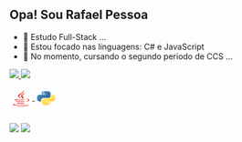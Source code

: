 ## Opa! Sou Rafael Pessoa
- 👀 Estudo Full-Stack ...
- 🌱 Estou focado nas linguagens: C# e JavaScript
- 📖 No momento, cursando o segundo periodo de CCS ...

<div>
  <a href="https://beacons.ai/RafaelPRegis">
  <img weight="50%" src="https://github-readme-stats.vercel.app/api?username=RafaelPRegis&show_icons=true&cache_seconds=86400&theme=holi">
  <img weight="44%" src="https://github-readme-stats.vercel.app/api/top-langs/?username=RafaelPRegis&layout=compact&theme=holi">
   
</div>

<div style="display: inline_block"><br>
  <img align="center" alt="Rafa-Js" height="30" width="40" src="https://raw.githubusercontent.com/devicons/devicon/master/icons/java/java-plain.svg">
  <img align="center" alt="Rafa-Python" height="30" width="40" src="https://raw.githubusercontent.com/devicons/devicon/master/icons/python/python-original.svg">
</div>


##

<div>
  <a href = "mailto:rafaelregis.1411@gmail.com"><img src="https://img.shields.io/badge/-Gmail-%23333?style=for-the-badge&logo=gmail&logoColor=red" target="_blank"></a>
  <a href="https://www.linkedin.com/in/rafael-pessoa-regis-643630276" target="_blank"><img src="https://img.shields.io/badge/-LinkedIn-%230077B5?style=for-the-badge&logo=linkedin&logoColor=white" target="_blank"></a>
  
</div>

